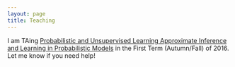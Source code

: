 ```yaml
---
layout: page
title: Teaching
---
```


I am TAing [Probabilistic and Unsupervised Learning Approximate Inference and Learning in Probabilistic Models](http://www.gatsby.ucl.ac.uk/teaching/courses/ml1-2015.html) in the First Term (Autumn/Fall) of 2016. Let me know if you need help!

